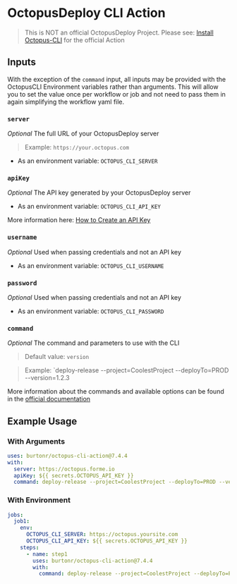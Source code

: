 # OctopusDeploy CLI Action
> This is NOT an official OctopusDeploy Project. Please see: [Install Octopus-CLI](https://github.com/marketplace/actions/install-octopus-cli) for the official Action

## Inputs
With the exception of the `command` input, all inputs may be provided with the OctopusCLI Environment variables rather than arguments. This will allow you to set the value once per workflow or job and not need to pass them in again simplifying the workflow yaml file.

### `server`
_Optional_ The full URL of your OctopusDeploy server
> Example: `https://your.octopus.com`

- As an environment variable: `OCTOPUS_CLI_SERVER`

### `apiKey`
_Optional_ The API key generated by your OctopusDeploy server


- As an environment variable: `OCTOPUS_CLI_API_KEY`

More information here: [How to Create an API Key](https://octopus.com/docs/octopus-rest-api/how-to-create-an-api-key)

### `username`
_Optional_ Used when passing credentials and not an API key


- As an environment variable: `OCTOPUS_CLI_USERNAME`

### `password`
_Optional_ Used when passing credentials and not an API key


- As an environment variable: `OCTOPUS_CLI_PASSWORD` 

### `command`
_Optional_ The command and parameters to use with the CLI
> Default value: `version`

> Example: `deploy-release --project=CoolestProject --deployTo=PROD --version=1.2.3

More information about the commands and available options can be found in the [official documentation](https://octopus.com/docs/octopus-rest-api/octopus-cli)

## Example Usage

### With Arguments
```yaml
uses: burtonr/octopus-cli-action@7.4.4
with:
  server: https://octopus.forme.io
  apiKey: ${{ secrets.OCTOPUS_API_KEY }}
  command: deploy-release --project=CoolestProject --deployTo=PROD --version=1.2.3
```

### With Environment
```yaml
jobs:
  job1:
    env:
      OCTOPUS_CLI_SERVER: https://octopus.yoursite.com
      OCTOPUS_CLI_API_KEY: ${{ secrets.OCTOPUS_API_KEY }}
    steps:
      - name: step1
        uses: burtonr/octopus-cli-action@7.4.4
        with:
          command: deploy-release --project=CoolestProject --deployTo=PROD --version=1.2.3
```